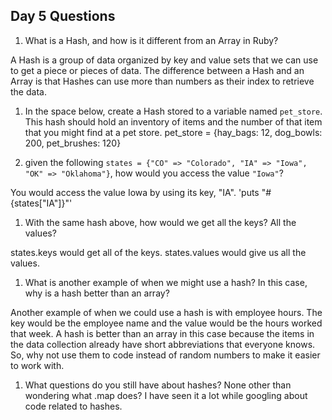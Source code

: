 ## Day 5 Questions

1. What is a Hash, and how is it different from an Array in Ruby?

A Hash is a group of data organized by key and value sets that we can use to get a piece or pieces of data. The difference between a Hash and an Array is that Hashes can use more than numbers as their index to retrieve the data.

1. In the space below, create a Hash stored to a variable named `pet_store`.  This hash should hold an inventory of items and the number of that item that you might find at a pet store.
pet_store = {hay_bags: 12, dog_bowls: 200, pet_brushes: 120}

1. given the following `states = {"CO" => "Colorado", "IA" => "Iowa", "OK" => "Oklahoma"}`, how would you access the value `"Iowa"`?

You would access the value Iowa by using its key, "IA".
'puts "#{states["IA"]}"'

1. With the same hash above, how would we get all the keys?  All the values?

states.keys would get all of the keys. states.values would give us all the values.

1. What is another example of when we might use a hash?  In this case, why is a hash better than an array?

Another example of when we could use a hash is with employee hours. The key would be the employee name and the value would be the hours worked that week. A hash is better than an array in this case because the items in the data collection already have short abbreviations that everyone knows. So, why not use them to code instead of random numbers to make it easier to work with.

1. What questions do you still have about hashes?
None other than wondering what .map does? I have seen it a lot while googling about code related to hashes.
